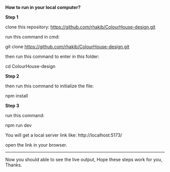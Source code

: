**How to run in your local computer?**

**Step 1**

clone this repository: https://github.com/rhakib/ColourHouse-design.git

run this command in cmd:

git clone https://github.com/rhakib/ColourHouse-design.git

then run this command to enter in this folder:

cd ColourHouse-design

**Step 2**

then run this command to initialize the file:

npm install

**Step 3**

run this command:

npm run dev

You will get a local server link like: http://localhost:5173/

open the link in your browser.

-------------
Now you should able to see the live output,
Hope these steps work for you,
Thanks.



